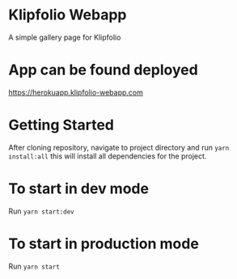 # Klipfolio Webapp
A simple gallery page for Klipfolio <br/>

# App can be found deployed
https://herokuapp.klipfolio-webapp.com


# Getting Started

After cloning repository, navigate to project directory and run `yarn install:all` this will install all dependencies for the project.

# To start in dev mode

Run `yarn start:dev`

# To start in production mode 

Run `yarn start`